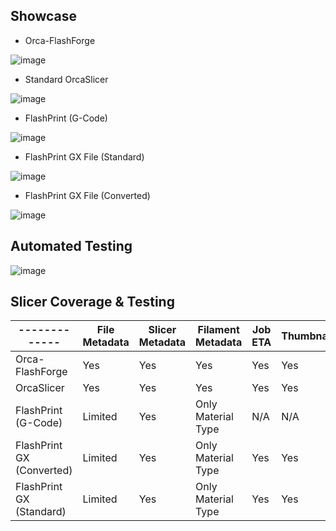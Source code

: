 ## Showcase
- Orca-FlashForge

![image](https://github.com/user-attachments/assets/1bea264c-1070-4378-ace7-696e955e113c)

- Standard OrcaSlicer

![image](https://github.com/user-attachments/assets/967d3e1e-014b-4efa-ac24-073816af1ce0)

- FlashPrint (G-Code)

![image](https://github.com/user-attachments/assets/116ced74-6e76-4150-bcdf-a907511a7727)

- FlashPrint GX File (Standard)

![image](https://github.com/user-attachments/assets/a08ed8c5-abf3-4776-ae1b-9650b1af578c)


- FlashPrint GX File (Converted)

![image](https://github.com/user-attachments/assets/195405b9-1369-4f20-a4bf-ead6154b8d1b)


## Automated Testing
![image](https://github.com/user-attachments/assets/b9186bc7-ad86-487f-86af-331458ac55b9)



## Slicer Coverage & Testing
| ------------- | File Metadata | Slicer Metadata | Filament Metadata | Job ETA | Thumbnail |
| ------------- | ------------- | ------------- | ------------- | ------------- | ------------- |
| Orca-FlashForge  | Yes  | Yes  | Yes | Yes | Yes |
| OrcaSlicer  | Yes  | Yes  | Yes | Yes | Yes |
| FlashPrint (G-Code)  | Limited  | Yes  | Only Material Type | N/A | N/A |
| FlashPrint GX (Converted)  | Limited  | Yes  | Only Material Type | Yes | Yes |
| FlashPrint GX (Standard)  | Limited  | Yes  | Only Material Type | Yes | Yes |
